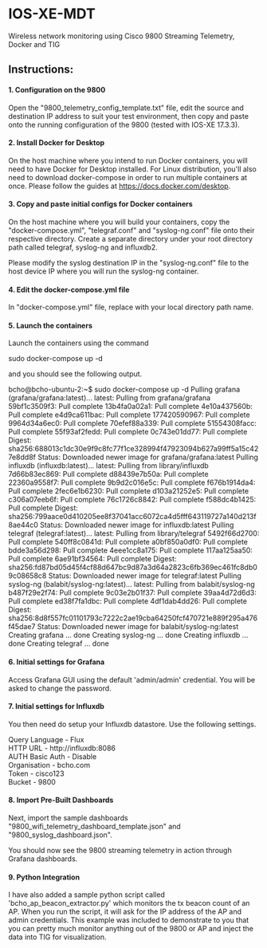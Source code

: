 # IOS-XE-MDT

Wireless network monitoring using Cisco 9800 Streaming Telemetry, Docker and TIG

## Instructions:

#### 1. Configuration on the 9800

Open the "9800_telemetry_config_template.txt" file, edit the source and destination IP address to suit your test environment, then copy and paste onto the running configuration of the 9800 (tested with IOS-XE 17.3.3).

#### 2. Install Docker for Desktop

On the host machine where you intend to run Docker containers, you will need to have Docker for Desktop installed.  For Linux distribution, you'll also need to download docker-compose in order to run multiple containers at once.  Please follow the guides at https://docs.docker.com/desktop.

#### 3. Copy and paste initial configs for Docker containers

On the host machine where you will build your containers, copy the "docker-compose.yml", "telegraf.conf" and "syslog-ng.conf" file onto their respective directory.  Create a separate directory under your root directory path called telegraf, syslog-ng and influxdb2.

Please modify the syslog destination IP in the "syslog-ng.conf" file to the host device IP where you will run the syslog-ng container.

#### 4. Edit the docker-compose.yml file

In "docker-compose.yml" file, replace <root-directory-path> with your local directory path name.

#### 5. Launch the containers

Launch the containers using the command

sudo docker-compose up -d

and you should see the following output.
 
bcho@bcho-ubuntu-2:~$ sudo docker-compose up -d 
Pulling grafana (grafana/grafana:latest)... 
latest: Pulling from grafana/grafana 
59bf1c3509f3: Pull complete 
13b4fa0a02a1: Pull complete 
4e10a437560b: Pull complete 
e4d9ca611bac: Pull complete 
177420590967: Pull complete 
9964d34a6ec0: Pull complete 
70efef88a339: Pull complete 
51554308facc: Pull complete 
55f93af2fedd: Pull complete 
0c743e01dd77: Pull complete 
Digest: sha256:688013c1dc30e9f9c8fc77f1ce328994f47923094b627a99ff5a15c427e8dd8f 
Status: Downloaded newer image for grafana/grafana:latest 
Pulling influxdb (influxdb:latest)... 
latest: Pulling from library/influxdb 
7d66b83ec869: Pull complete 
d88439e7b50a: Pull complete 
22360a9558f7: Pull complete 
9b9d2c016e5c: Pull complete 
f676b1914da4: Pull complete 
2fec6e1b6230: Pull complete 
d103a21252e5: Pull complete 
c306a07eeb6f: Pull complete 
76c1726c8842: Pull complete 
f588dc4b1425: Pull complete 
Digest: sha256:799aace0d410205ee8f37041acc6072ca4d5fff643119727a140d213f8ae44c0 
Status: Downloaded newer image for influxdb:latest 
Pulling telegraf (telegraf:latest)... 
latest: Pulling from library/telegraf 
5492f66d2700: Pull complete 
540ff8c0841d: Pull complete 
a0bf850a0df0: Pull complete 
bdde3a56d298: Pull complete 
4eee1cc8a175: Pull complete 
117aa125aa50: Pull complete 
6ae91bf34564: Pull complete 
Digest: sha256:fd87bd05d45f4cf88d647bc9d87a3d64a2823c6fb369ec461fc8db09c08658c8 
Status: Downloaded newer image for telegraf:latest 
Pulling syslog-ng (balabit/syslog-ng:latest)... 
latest: Pulling from balabit/syslog-ng 
b487f29e2f74: Pull complete 
9c03e2b01f37: Pull complete 
39aa4d72d6d3: Pull complete 
ed38f7fa1dbc: Pull complete 
4df1dab4dd26: Pull complete
Digest: sha256:8d8f557fc01101793c7222c2ae19cba64250fcf470721e889f295a476f45dae7 
Status: Downloaded newer image for balabit/syslog-ng:latest 
Creating grafana   ... done 
Creating syslog-ng ... done 
Creating influxdb  ... done 
Creating telegraf  ... done
 
#### 6. Initial settings for Grafana
 
Access Grafana GUI using the default 'admin/admin' credential.  You will be asked to change the password.

#### 7. Initial settings for Influxdb
 
You then need do setup your Influxdb datastore.  Use the following settings.

Query Language - Flux  
HTTP URL - http://influxdb:8086  
AUTH Basic Auth - Disable  
Organisation - bcho.com  
Token - cisco123  
Bucket - 9800

#### 8. Import Pre-Built Dashboards
 
Next, import the sample dashboards "9800_wifi_telemetry_dashboard_template.json" and "9800_syslog_dashboard.json".

You should now see the 9800 streaming telemetry in action through Grafana dashboards.


#### 9. Python Integration
 
I have also added a sample python script called 'bcho_ap_beacon_extractor.py' which monitors the tx beacon count of an AP.  When you run the script, it will ask for the IP address of the AP and admin credentials.  This example was included to demonstrate to you that you can pretty much monitor anything out of the 9800 or AP and inject the data into TIG for visualization.
